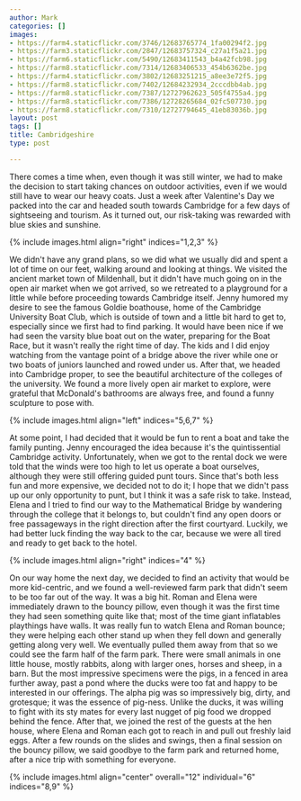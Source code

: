 ```yaml
---
author: Mark
categories: []
images:
- https://farm4.staticflickr.com/3746/12683765774_1fa00294f2.jpg
- https://farm3.staticflickr.com/2847/12683757324_c27a1f5a21.jpg
- https://farm6.staticflickr.com/5490/12683411543_b4a42fcb98.jpg
- https://farm8.staticflickr.com/7314/12683406533_454b6362be.jpg
- https://farm4.staticflickr.com/3802/12683251215_a8ee3e72f5.jpg
- https://farm8.staticflickr.com/7402/12684232934_2cccdbb4ab.jpg
- https://farm8.staticflickr.com/7387/12727962623_505f4755a4.jpg
- https://farm8.staticflickr.com/7386/12728265684_02fc507730.jpg
- https://farm8.staticflickr.com/7310/12727794645_41eb83036b.jpg
layout: post
tags: []
title: Cambridgeshire
type: post

---
```


There comes a time when, even though it was still winter, we had to make the decision to start taking chances on outdoor activities, even if we would still have to wear our heavy coats.  Just a week after Valentine's Day we packed into the car and headed south towards Cambridge for a few days of sightseeing and tourism.  As it turned out, our risk-taking was rewarded with blue skies and sunshine.

{% include images.html align="right" indices="1,2,3" %}

We didn't have any grand plans, so we did what we usually did and spent a lot of time on our feet, walking around and looking at things.  We visited the ancient market town of Mildenhall, but it didn't have much going on in the open air market when we got arrived, so we retreated to a playground for a little while before proceeding towards Cambridge itself.  Jenny humored my desire to see the famous Goldie boathouse, home of the Cambridge University Boat Club, which is outside of town and a little bit hard to get to, especially since we first had to find parking.  It would have been nice if we had seen the varsity blue boat out on the water, preparing for the Boat Race, but it wasn't really the right time of day.  The kids and I did enjoy watching from the vantage point of a bridge above the river while one or two boats of juniors launched and rowed under us.  After that, we headed into Cambridge proper, to see the beautiful architecture of the colleges of the university.  We found a more lively open air market to explore, were grateful that McDonald's bathrooms are always free, and found a funny sculpture to pose with.  

{% include images.html align="left" indices="5,6,7" %}

At some point, I had decided that it would be fun to rent a boat and take the family punting.  Jenny encouraged the idea because it's the quintissential Cambridge activity.  Unfortunately, when we got to the rental dock we were told that the winds were too high to let us operate a boat ourselves, although they were still offering guided punt tours.  Since that's both less fun and more expensive, we decided not to do it; I hope that we didn't pass up our only opportunity to punt, but I think it was a safe risk to take.  Instead, Elena and I tried to find our way to the Mathematical Bridge by wandering through the college that it belongs to, but couldn't find any open doors or free passageways in the right direction after the first courtyard.  Luckily, we had better luck finding the way back to the car, because we were all tired and ready to get back to the hotel.

{% include images.html align="right" indices="4" %}

On our way home the next day, we decided to find an activity that would be more kid-centric, and we found a well-reviewed farm park that didn't seem to be too far out of the way.  It was a big hit.  Roman and Elena were immediately drawn to the bouncy pillow, even though it was the first time they had seen something quite like that; most of the time giant inflatables playthings have walls.  It was really fun to watch Elena and Roman bounce; they were  helping each other stand up when they fell down and generally getting along very well.  We eventually pulled them away from that so we could see the farm half of the farm park.  There were small animals in one little house, mostly rabbits, along with larger ones, horses and sheep, in a barn.  But the most impressive specimens were the pigs, in a fenced in area further away, past a pond where the ducks were too fat and happy to be interested in our offerings.  The alpha pig was so impressively big, dirty, and grotesque; it was the essence of pig-ness.  Unlike the ducks, it was willing to fight with its sty mates for every last nugget of pig food we dropped behind the fence.  After that, we joined the rest of the guests at the hen house, where Elena and Roman each got to reach in and pull out freshly laid eggs.  After a few rounds on the slides and swings, then a final session on the bouncy pillow, we said goodbye to the farm park and returned home, after a nice trip with something for everyone.

{% include images.html align="center" overall="12" individual="6" indices="8,9" %}
